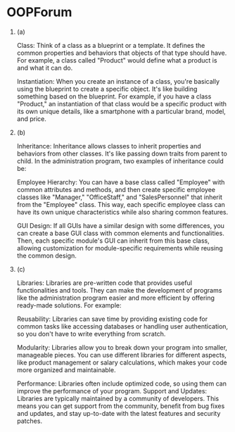 # OOPForum

1. (a)

    Class: Think of a class as a blueprint or a template. It defines the common properties and behaviors that objects of that type should have. For example, a class called "Product" would define what a product is and what it can do.
    
    
    Instantiation: When you create an instance of a class, you're basically using the blueprint to create a specific object. It's like building something based on the blueprint. For example, if you have a class "Product," an instantiation of that class would be a specific product with its own unique details, like a smartphone with a particular brand, model, and price.

1. (b)

    Inheritance: Inheritance allows classes to inherit properties and behaviors from other classes. It's like passing down traits from parent to child. In the administration program, two examples of inheritance could be:
        
        
    Employee Hierarchy: You can have a base class called "Employee" with common attributes and methods, and then create specific employee classes like "Manager," "OfficeStaff," and "SalesPersonnel" that inherit from the "Employee" class. This way, each specific employee class can have its own unique characteristics while also sharing common features.
        
        
     GUI Design: If all GUIs have a similar design with some differences, you can create a base GUI class with common elements and functionalities. Then, each specific module's GUI can inherit from this base class, allowing customization for module-specific requirements while reusing the common design.


1. (c)


    Libraries: Libraries are pre-written code that provides useful functionalities and tools. They can make the development of programs like the administration program easier and more efficient by offering ready-made solutions. For example:
    
    
      Reusability: Libraries can save time by providing existing code for common tasks like accessing databases or handling user authentication, so you don't have to write everything from scratch.
        
     
      Modularity: Libraries allow you to break down your program into smaller, manageable pieces. You can use different libraries for different aspects, like product management or salary calculations, which makes your code more organized and maintainable.
        
        
     Performance: Libraries often include optimized code, so using them can improve the performance of your program.
      Support and Updates: Libraries are typically maintained by a community of developers. This means you can get support from the community, benefit from bug fixes and updates, and stay up-to-date with the latest features and security patches.
